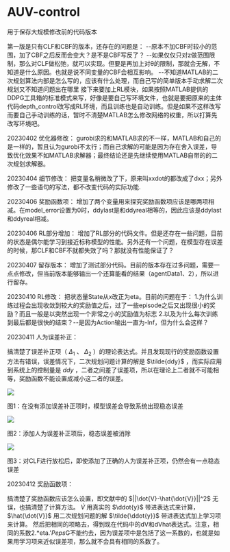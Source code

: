 # AUV-control
用于保存大规模修改前的代码版本

第一版是只有CLF和CBF的版本，还存在的问题是：
--原本不加CBF时较小的范围，加了CBF之后反而会变大？是不是CBF写反了？
--如果仅仅只对z做范围限制，那么对CLF做松弛，就可以实现。但要是再加上对θ的限制，那就会无解，不知道是什么原因。也就是说不同变量的CBF会相互影响。
--不知道MATLAB的二次规划算法内部是怎么写的，应该有什么处理，而自己写的简单版本手动求解二次规划又不知道问题出在哪里
接下来要加上RL模块，如果按照MATLAB提供的DDPG工具箱的标准模式来写，好像是要自己写环境文件，也就是要把原来的主体代码depth_control改写成RL环境，而且训练也是自动训练。但是如果不这样改写而要自己手动训练的话，暂时不清楚MATLAB怎么修改网络的权重，所以打算先改写环境吧。

20230402 优化器修改：
gurobi求的和MATLAB求的不一样，MATLAB和自己的是一样的，暂且认为gurobi不太行；而自己求解的可能是因为存在舍入误差，导致优化效果不如MATLAB求解器；最终结论还是先继续使用MATLAB自带的的二次规划求解器。

20230404 细节修改：
把变量名稍微改了下，原来叫xxdot的都改成了dxx；另外修改了一些语句的写法，都不改变代码的实际功能.

20230406 奖励函数项：
增加了两个变量用来探究奖励函数项应该是哪两项相减。在model_error设置为0时，ddylast是和ddyreal相等的，因此应该是ddylast和ddyreal相减。

20230406 RL部分增加：
增加了RL部分的代码文件。但是还存在一些问题，目前的状态是偶尔能学习到接近标称模型的性能。另外还有一个问题，在模型存在误差的时候，那CLF和CBF不就都失效了吗？那就没有性能保证了？

20230407 留存版本：
增加了测试部分代码。目前的版本存在过多问题，需要一点点修改，但当前版本能够输出一个还算能看的结果（agentData1、2），所以进行留存。

20230410 RL修改：
把状态量State从x改正为eta。目前的问题在于：
1.为什么训练过程会出现收敛到较大的奖励值之后，过了一些episode之后又出现很小的奖励？而且一般是以突然出现一个非常之小的奖励值为标志
2.以及为什么每次训练到最后都是很快的结束？--是因为Action输出一直为-Inf，但为什么会这样？

20230411 人为误差补正：

搞清楚了误差补正项（ $\Delta_1$ 、 $\Delta_2$ ）的理论表达式。并且发现现行的奖励函数设置方法有错误，误差情况下，二次规划问题计算的解是 $\tilde{ddy}$ ，而实际应用到系统上的控制量是 $ddy$ ，二者之间差了误差项，所以在理论上二者就不可能相等，奖励函数不能设置成减小这二者的误差。

![](https://z4a.net/images/2023/04/11/07f5642bf616bae057fb57fba8764609.png)

图1：在没有添加误差补正项时，模型误差会导致系统出现稳态误差

![](https://z4a.net/images/2023/04/11/305a08fb815e7585ee4e24cc202c4e5c.png)

图2：添加人为误差补正项后，稳态误差被消除

![](https://z4a.net/images/2023/04/11/CLF.png)

图3：对CLF进行放松后，即使添加了正确的人为误差补正项，仍然会有一点稳态误差

20230412 奖励函数项：

搞清楚了奖励函数应该怎么设置，即文献中的 $||\dot{V}-\hat{\dot{V}}||^2$ 无误，也搞清楚了计算方法。 $\dot{V}$ 用真实的 $\ddot{y}$ 带进表达式来计算， $\hat{\dot{V}}$ 用二次规划问题的解 $\tilde{\ddot{y}}$ 带进表达式加上学习项来计算。
然后把相同的项略去，得到现在代码中的dV和dVhat表达式。注意，相同的系数2.*eta.'*Peps*G不能约去，因为误差项中是包括了这一系数的，也就是如果用学习项来近似误差项，那么就不会具有相同的系数了。